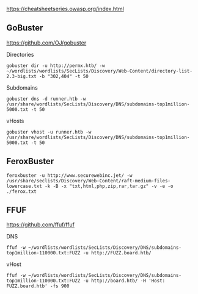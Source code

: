 https://cheatsheetseries.owasp.org/index.html
## GoBuster
https://github.com/OJ/gobuster

Directories
```
gobuster dir -u http://permx.htb/ -w ~/wordlists/wordlists/SecLists/Discovery/Web-Content/directory-list-2.3-big.txt -b "302,404" -t 50
```

Subdomains
```
gobuster dns -d runner.htb -w /usr/share/wordlists/SecLists/Discovery/DNS/subdomains-top1million-5000.txt -t 50
```

vHosts
```
gobuster vhost -u runner.htb -w /usr/share/wordlists/SecLists/Discovery/DNS/subdomains-top1million-5000.txt -t 50
```

## FeroxBuster
```
feroxbuster -u http://www.securewebinc.jet/ -w /usr/share/seclists/Discovery/Web-Content/raft-medium-files-lowercase.txt -k -B -x "txt,html,php,zip,rar,tar.gz" -v -e -o ./ferox.txt
```
## FFUF
https://github.com/ffuf/ffuf

DNS
```
ffuf -w ~/wordlists/wordlists/SecLists/Discovery/DNS/subdomains-top1million-110000.txt:FUZZ -u http://FUZZ.board.htb/
```

vHost
```
ffuf -w ~/wordlists/wordlists/SecLists/Discovery/DNS/subdomains-top1million-110000.txt:FUZZ -u http://board.htb/ -H 'Host: FUZZ.board.htb' -fs 900
```